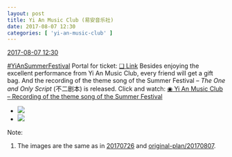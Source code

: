 ```yaml
---
layout: post
title: Yi An Music Club (易安音乐社)
date: 2017-08-07 12:30
categories: [ 'yi-an-music-club' ]
---
```


<div class="weibo-info">
  <a href="http://weibo.com/6094546964/FfYOmqzsc">2017-08-07 12:30</a>
</div>

[#YiAnSummerFestival](http://weibo.com/p/100808584ecb6c041592aa973c9a8aa9b6bd18) Portal for ticket: [❏ Link](https://piao.damai.cn/128409.html) Besides enjoying the excellent performance from Yi An Music Club, every friend will get a gift bag. And the recording of the theme song of the Summer Festival – *The One and Only Script* (不二剧本) is released. Click and watch: [◉ Yi An Music Club – Recording of the theme song of the Summer Festival](https://www.bilibili.com/video/av13059606/)

<!-- more -->

<ul class="weibo-pic-list-1">
  <li class="weibo-pic">
    <a href="https://wx1.sinaimg.cn/mw690/006Es64Agy1fib1tbur48j313a1jkx4s.jpg"><img src="https://wx1.sinaimg.cn/thumb150/006Es64Agy1fib1tbur48j313a1jkx4s.jpg" /></a>
  </li>
  <li class="weibo-pic">
    <a href="https://wx1.sinaimg.cn/mw690/006Es64Agy1fib1ternovj31kw1ti7wi.jpg"><img src="https://wx1.sinaimg.cn/thumb150/006Es64Agy1fib1ternovj31kw1ti7wi.jpg" /></a>
  </li>
</ul>

Note:
1. The images are the same as in [20170726](20170726.html) and [original-plan/20170807](../original-plan/20170807.html).
